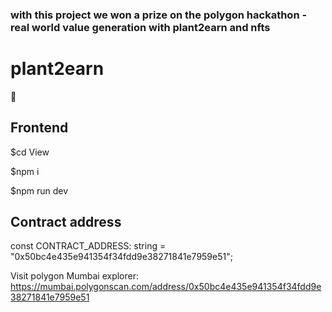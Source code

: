 ### with this project we won a prize on the polygon hackathon - real world value generation with plant2earn and nfts

# plant2earn
🌱
## Frontend

$cd View

$npm i

$npm run dev

## Contract address

const CONTRACT_ADDRESS: string = "0x50bc4e435e941354f34fdd9e38271841e7959e51";

Visit polygon Mumbai explorer: https://mumbai.polygonscan.com/address/0x50bc4e435e941354f34fdd9e38271841e7959e51 
